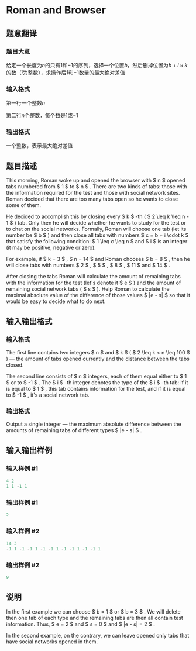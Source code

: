 # Roman and Browser

## 题意翻译

### 题目大意

给定一个长度为$n$的只有$1$和$-1$的序列，选择一个位置$b$，然后删掉位置为$b+i\times k$的数（$i$为整数），求操作后$1$和$-1$数量的最大绝对差值

### 输入格式

第一行一个整数$n$

第二行$n$个整数，每个数是$1$或$-1$

### 输出格式

一个整数，表示最大绝对差值

## 题目描述

This morning, Roman woke up and opened the browser with $ n $ opened tabs numbered from $ 1 $ to $ n $ . There are two kinds of tabs: those with the information required for the test and those with social network sites. Roman decided that there are too many tabs open so he wants to close some of them.

He decided to accomplish this by closing every $ k $ -th ( $ 2 \leq k \leq n - 1 $ ) tab. Only then he will decide whether he wants to study for the test or to chat on the social networks. Formally, Roman will choose one tab (let its number be $ b $ ) and then close all tabs with numbers $ c = b + i \cdot k $ that satisfy the following condition: $ 1 \leq c \leq n $ and $ i $ is an integer (it may be positive, negative or zero).

For example, if $ k = 3 $ , $ n = 14 $ and Roman chooses $ b = 8 $ , then he will close tabs with numbers $ 2 $ , $ 5 $ , $ 8 $ , $ 11 $ and $ 14 $ .

After closing the tabs Roman will calculate the amount of remaining tabs with the information for the test (let's denote it $ e $ ) and the amount of remaining social network tabs ( $ s $ ). Help Roman to calculate the maximal absolute value of the difference of those values $ |e - s| $ so that it would be easy to decide what to do next.

## 输入输出格式

### 输入格式

The first line contains two integers $ n $ and $ k $ ( $ 2 \leq k < n \leq 100 $ ) — the amount of tabs opened currently and the distance between the tabs closed.

The second line consists of $ n $ integers, each of them equal either to $ 1 $ or to $ -1 $ . The $ i $ -th integer denotes the type of the $ i $ -th tab: if it is equal to $ 1 $ , this tab contains information for the test, and if it is equal to $ -1 $ , it's a social network tab.

### 输出格式

Output a single integer — the maximum absolute difference between the amounts of remaining tabs of different types $ |e - s| $ .

## 输入输出样例

### 输入样例 #1

```cpp
4 2
1 1 -1 1

```
### 输出样例 #1

```cpp
2

```
### 输入样例 #2

```cpp
14 3
-1 1 -1 -1 1 -1 -1 1 -1 -1 1 -1 -1 1

```
### 输出样例 #2

```cpp
9

```
## 说明

In the first example we can choose $ b = 1 $ or $ b = 3 $ . We will delete then one tab of each type and the remaining tabs are then all contain test information. Thus, $ e = 2 $ and $ s = 0 $ and $ |e - s| = 2 $ .

In the second example, on the contrary, we can leave opened only tabs that have social networks opened in them.

